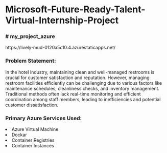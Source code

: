 <h1>Microsoft-Future-Ready-Talent-Virtual-Internship-Project</h1>
<h3># my_project_azure</h3>
https://lively-mud-0120a5c10.4.azurestaticapps.net/
<h3>Problem Statement:</h3>
In the hotel industry, maintaining clean and well-managed restrooms is crucial for customer satisfaction and reputation. However, managing restroom facilities efficiently can be challenging due to various factors like maintenance schedules, cleanliness checks, and inventory management. Traditional methods often lack real-time monitoring and efficient coordination among staff members, leading to inefficiencies and potential customer dissatisfaction.

<h3>Primary Azure Services Used:</h3>
<li>Azure Virtual Machine</li>
<li>Dockar</li>
<li>Container Registries</li>
<li>Container Instances</li>


<h3></h3>
<h3></h3>






